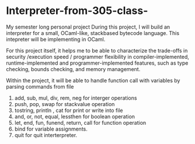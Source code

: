 # Interpreter-from-305-class-
My semester long personal project
During this project, I will build an interpreter for a small, OCaml-like, stackbased bytecode language. 
This intepreter will be implementing in OCaml.

For this project itself, it helps me to be able to characterize the trade-offs in security /execution speed / programmer flexibility in compiler-implemented, runtime-implemented and programmer-implemented features, such as type checking, bounds checking, and memory management.

Within the project, 
it will be able to handle function call with variables by parsing commands from file 
1. add, sub, mul, div, rem, neg for interger operations
2. push, pop, swap for stackvalue operation
3. tostring, println , cat for print or write into file
4. and, or, not, equal, lessthen for boolean operation
5. let, end, fun, funend, return, call for function operation
6. bind for variable assignments. 
7. quit for quit interterpreter.

